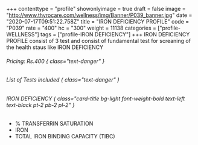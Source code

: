 +++
contenttype = "profile"
showonlyimage = true
draft = false
image = "http://www.thyrocare.com/wellness/img/Banner/P039_banner.jpg"
date = "2020-07-17T09:51:22.758Z"
title = "IRON DEFICIENCY PROFILE"
code = "P039"
rate = "400"
hc = "300"
weight = 11138
categories = ["profile-WELLNESS"]
tags = ["profile-IRON DEFICIENCY"]
+++
IRON DEFICIENCY PROFILE consist of 3 test and consist of fundamental test for screaning of the health staus like IRON DEFICIENCY
<!--more-->
###### Pricing: Rs.400 { class="text-danger" }

###### List of Tests included { class="text-danger" }

###### IRON DEFICIENCY { class="card-title bg-light font-weight-bold text-left text-black pt-2 pb-2 pl-2" } 
* % TRANSFERRIN SATURATION
* IRON
* TOTAL IRON BINDING CAPACITY (TIBC)
